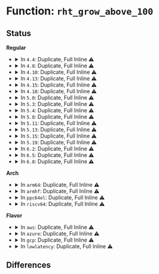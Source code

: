 # Function: <code>rht_grow_above_100</code>

## Status
<b>Regular</b>
<ul>
<li>
<details>
<summary>In <code>4.4</code>: Duplicate, Full Inline ⚠️</summary>

**Collision:** Static Duplication

**Inline:** Full

**Transformation:** False

**Instances:**

```
In lib/rhashtable.c (ffffffff81400c43)
Location: include/linux/rhashtable.h:286
Inline: True
Inline callers:
  - lib/rhashtable.c:rhashtable_insert_slow
```
```
In net/netlink/af_netlink.c (ffffffff8174cd3f)
Location: include/linux/rhashtable.h:286
Inline: True
Inline callers:
  - net/netlink/af_netlink.c:netlink_insert
```
</details>
</li>
<li>
<details>
<summary>In <code>4.8</code>: Duplicate, Full Inline ⚠️</summary>

**Collision:** Static Duplication

**Inline:** Full

**Transformation:** False

**Instances:**

```
In security/apparmor/policy_unpack.c (ffffffff813bc403)
Location: include/linux/rhashtable.h:286
Inline: True
Inline callers:
  - security/apparmor/policy_unpack.c:unpack_profile
```
```
In lib/rhashtable.c (ffffffff814483d8)
Location: include/linux/rhashtable.h:286
Inline: True
Inline callers:
  - lib/rhashtable.c:rhashtable_insert_slow
```
```
In net/netlink/af_netlink.c (ffffffff817b9118)
Location: include/linux/rhashtable.h:286
Inline: True
Inline callers:
  - net/netlink/af_netlink.c:netlink_insert
```
</details>
</li>
<li>
<details>
<summary>In <code>4.10</code>: Duplicate, Full Inline ⚠️</summary>

**Collision:** Static Duplication

**Inline:** Full

**Transformation:** False

**Instances:**

```
In security/apparmor/policy_unpack.c (ffffffff813d3685)
Location: include/linux/rhashtable.h:303
Inline: True
Inline callers:
  - security/apparmor/policy_unpack.c:unpack_profile
```
```
In lib/rhashtable.c (ffffffff81466184)
Location: include/linux/rhashtable.h:303
Inline: True
```
```
In net/netlink/af_netlink.c (ffffffff817e8cae)
Location: include/linux/rhashtable.h:303
Inline: True
Inline callers:
  - net/netlink/af_netlink.c:netlink_insert
```
```
In net/ipv6/seg6_hmac.c (ffffffff818a53eb)
Location: include/linux/rhashtable.h:303
Inline: True
Inline callers:
  - net/ipv6/seg6_hmac.c:seg6_hmac_info_add
```
</details>
</li>
<li>
<details>
<summary>In <code>4.13</code>: Duplicate, Full Inline ⚠️</summary>

**Collision:** Static Duplication

**Inline:** Full

**Transformation:** False

**Instances:**

```
In security/apparmor/policy_unpack.c (ffffffff813e6531)
Location: include/linux/rhashtable.h:317
Inline: True
Inline callers:
  - security/apparmor/policy_unpack.c:unpack_profile
```
```
In lib/rhashtable.c (ffffffff8146b679)
Location: include/linux/rhashtable.h:317
Inline: True
```
```
In net/netlink/af_netlink.c (ffffffff818082b6)
Location: include/linux/rhashtable.h:317
Inline: True
Inline callers:
  - net/netlink/af_netlink.c:netlink_insert
```
```
In net/ipv4/ipmr.c (ffffffff8186c3cd)
Location: include/linux/rhashtable.h:317
Inline: True
```
```
In net/ipv6/seg6_hmac.c (ffffffff818cb64e)
Location: include/linux/rhashtable.h:317
Inline: True
Inline callers:
  - net/ipv6/seg6_hmac.c:seg6_hmac_info_add
```
</details>
</li>
<li>
<details>
<summary>In <code>4.15</code>: Duplicate, Full Inline ⚠️</summary>

**Collision:** Static Duplication

**Inline:** Full

**Transformation:** False

**Instances:**

```
In ipc/util.c (ffffffff813a72e3)
Location: include/linux/rhashtable.h:317
Inline: True
Inline callers:
  - ipc/util.c:ipc_addid
```
```
In security/apparmor/policy_unpack.c (ffffffff8140d713)
Location: include/linux/rhashtable.h:317
Inline: True
Inline callers:
  - security/apparmor/policy_unpack.c:unpack_profile
```
```
In lib/rhashtable.c (ffffffff81497969)
Location: include/linux/rhashtable.h:317
Inline: True
```
```
In net/sched/act_api.c (ffffffff81882ba2)
Location: include/linux/rhashtable.h:317
Inline: True
Inline callers:
  - net/sched/act_api.c:tc_setup_cb_egdev_register
```
```
In net/netlink/af_netlink.c (ffffffff81887118)
Location: include/linux/rhashtable.h:317
Inline: True
Inline callers:
  - net/netlink/af_netlink.c:netlink_insert
```
```
In net/ipv4/ipmr.c (ffffffff818ecca7)
Location: include/linux/rhashtable.h:317
Inline: True
Inline callers:
  - net/ipv4/ipmr.c:ipmr_mfc_add
```
```
In net/ipv6/seg6_hmac.c (ffffffff81950447)
Location: include/linux/rhashtable.h:317
Inline: True
Inline callers:
  - net/ipv6/seg6_hmac.c:seg6_hmac_info_add
```
</details>
</li>
<li>
<details>
<summary>In <code>4.18</code>: Duplicate, Full Inline ⚠️</summary>

**Collision:** Static Duplication

**Inline:** Full

**Transformation:** False

**Instances:**

```
In ipc/util.c (ffffffff813d641a)
Location: include/linux/rhashtable.h:326
Inline: True
Inline callers:
  - ipc/util.c:ipc_addid
```
```
In security/apparmor/policy_unpack.c (ffffffff8143f005)
Location: include/linux/rhashtable.h:326
Inline: True
Inline callers:
  - security/apparmor/policy_unpack.c:unpack_profile
```
```
In lib/rhashtable.c (ffffffff814cc8af)
Location: include/linux/rhashtable.h:326
Inline: True
```
```
In net/sched/act_api.c (ffffffff818d65dc)
Location: include/linux/rhashtable.h:326
Inline: True
Inline callers:
  - net/sched/act_api.c:tc_setup_cb_egdev_register
```
```
In net/netlink/af_netlink.c (ffffffff818db237)
Location: include/linux/rhashtable.h:326
Inline: True
Inline callers:
  - net/netlink/af_netlink.c:netlink_insert
```
```
In net/ipv4/inet_fragment.c (ffffffff81939516)
Location: include/linux/rhashtable.h:326
Inline: True
```
```
In net/ipv4/ipmr.c (ffffffff81942b96)
Location: include/linux/rhashtable.h:326
Inline: True
Inline callers:
  - net/ipv4/ipmr.c:ipmr_mfc_add
```
```
In net/ipv6/ip6mr.c (ffffffff8199f45a)
Location: include/linux/rhashtable.h:326
Inline: True
Inline callers:
  - net/ipv6/ip6mr.c:ip6mr_mfc_add
```
```
In net/ipv6/seg6_hmac.c (ffffffff819aa12f)
Location: include/linux/rhashtable.h:326
Inline: True
Inline callers:
  - net/ipv6/seg6_hmac.c:seg6_hmac_info_add
```
</details>
</li>
<li>
<details>
<summary>In <code>5.0</code>: Duplicate, Full Inline ⚠️</summary>

**Collision:** Static Duplication

**Inline:** Full

**Transformation:** False

**Instances:**

```
In kernel/bpf/offload.c (ffffffff811df8bc)
Location: include/linux/rhashtable.h:192
Inline: True
Inline callers:
  - kernel/bpf/offload.c:bpf_offload_dev_netdev_register
```
```
In ipc/util.c (ffffffff813f0aad)
Location: include/linux/rhashtable.h:192
Inline: True
Inline callers:
  - ipc/util.c:ipc_addid
```
```
In security/apparmor/policy_unpack.c (ffffffff8145bf1a)
Location: include/linux/rhashtable.h:192
Inline: True
Inline callers:
  - security/apparmor/policy_unpack.c:unpack_profile
```
```
In lib/rhashtable.c (ffffffff814e0e9f)
Location: include/linux/rhashtable.h:192
Inline: True
```
```
In net/sched/cls_api.c (ffffffff819019c4)
Location: include/linux/rhashtable.h:192
Inline: True
Inline callers:
  - net/sched/cls_api.c:__tc_indr_block_cb_register
```
```
In net/netlink/af_netlink.c (ffffffff81907ae5)
Location: include/linux/rhashtable.h:192
Inline: True
Inline callers:
  - net/netlink/af_netlink.c:netlink_insert
```
```
In net/ipv4/inet_fragment.c (ffffffff819691fd)
Location: include/linux/rhashtable.h:192
Inline: True
```
```
In net/ipv4/ipmr.c (ffffffff81972c62)
Location: include/linux/rhashtable.h:192
Inline: True
Inline callers:
  - net/ipv4/ipmr.c:ipmr_mfc_add
```
```
In net/xfrm/xfrm_policy.c (ffffffff8198095f)
Location: include/linux/rhashtable.h:192
Inline: True
Inline callers:
  - net/xfrm/xfrm_policy.c:xfrm_policy_inexact_alloc_bin
```
```
In net/ipv6/ip6mr.c (ffffffff819d5f81)
Location: include/linux/rhashtable.h:192
Inline: True
Inline callers:
  - net/ipv6/ip6mr.c:ip6mr_mfc_add
```
```
In net/ipv6/seg6_hmac.c (ffffffff819e0c43)
Location: include/linux/rhashtable.h:192
Inline: True
Inline callers:
  - net/ipv6/seg6_hmac.c:seg6_hmac_info_add
```
</details>
</li>
<li>
<details>
<summary>In <code>5.3</code>: Duplicate, Full Inline ⚠️</summary>

**Collision:** Static Duplication

**Inline:** Full

**Transformation:** False

**Instances:**

```
In kernel/bpf/offload.c (ffffffff811f52ff)
Location: include/linux/rhashtable.h:208
Inline: True
Inline callers:
  - kernel/bpf/offload.c:bpf_offload_dev_netdev_register
```
```
In ipc/util.c (ffffffff8141cfca)
Location: include/linux/rhashtable.h:208
Inline: True
Inline callers:
  - ipc/util.c:ipc_addid
```
```
In security/apparmor/policy_unpack.c (ffffffff81488df0)
Location: include/linux/rhashtable.h:208
Inline: True
```
```
In lib/rhashtable.c (ffffffff8150d840)
Location: include/linux/rhashtable.h:208
Inline: True
Inline callers:
  - lib/rhashtable.c:rhashtable_insert_slow
```
```
In net/sched/cls_api.c (ffffffff81962a20)
Location: include/linux/rhashtable.h:208
Inline: True
Inline callers:
  - net/sched/cls_api.c:__tc_indr_block_cb_register
```
```
In net/netlink/af_netlink.c (ffffffff81968cbf)
Location: include/linux/rhashtable.h:208
Inline: True
Inline callers:
  - net/netlink/af_netlink.c:__netlink_insert
```
```
In net/ipv4/inet_fragment.c (ffffffff819cfbfa)
Location: include/linux/rhashtable.h:208
Inline: True
Inline callers:
  - net/ipv4/inet_fragment.c:inet_frag_create
```
```
In net/ipv4/ipmr.c (ffffffff819dc82f)
Location: include/linux/rhashtable.h:208
Inline: True
Inline callers:
  - net/ipv4/ipmr.c:ipmr_mfc_add
```
```
In net/xfrm/xfrm_policy.c (ffffffff819ea6b0)
Location: include/linux/rhashtable.h:208
Inline: True
Inline callers:
  - net/xfrm/xfrm_policy.c:xfrm_policy_inexact_alloc_bin
```
```
In net/ipv6/ip6mr.c (ffffffff81a45002)
Location: include/linux/rhashtable.h:208
Inline: True
Inline callers:
  - net/ipv6/ip6mr.c:ip6mr_mfc_add
```
```
In net/ipv6/seg6_hmac.c (ffffffff81a4f8d5)
Location: include/linux/rhashtable.h:208
Inline: True
Inline callers:
  - net/ipv6/seg6_hmac.c:seg6_hmac_info_add
```
</details>
</li>
<li>
<details>
<summary>In <code>5.4</code>: Duplicate, Full Inline ⚠️</summary>

**Collision:** Static Duplication

**Inline:** Full

**Transformation:** False

**Instances:**

```
In kernel/bpf/offload.c (ffffffff812022ff)
Location: include/linux/rhashtable.h:208
Inline: True
Inline callers:
  - kernel/bpf/offload.c:bpf_offload_dev_netdev_register
```
```
In ipc/util.c (ffffffff81436e1a)
Location: include/linux/rhashtable.h:208
Inline: True
Inline callers:
  - ipc/util.c:ipc_addid
```
```
In security/apparmor/policy_unpack.c (ffffffff814a2ca0)
Location: include/linux/rhashtable.h:208
Inline: True
```
```
In lib/rhashtable.c (ffffffff8152b690)
Location: include/linux/rhashtable.h:208
Inline: True
Inline callers:
  - lib/rhashtable.c:rhashtable_insert_slow
```
```
In net/core/flow_offload.c (ffffffff81963f18)
Location: include/linux/rhashtable.h:208
Inline: True
Inline callers:
  - net/core/flow_offload.c:__flow_indr_block_cb_register
```
```
In net/netlink/af_netlink.c (ffffffff8199f75f)
Location: include/linux/rhashtable.h:208
Inline: True
Inline callers:
  - net/netlink/af_netlink.c:__netlink_insert
```
```
In net/ipv4/inet_fragment.c (ffffffff81a0678a)
Location: include/linux/rhashtable.h:208
Inline: True
Inline callers:
  - net/ipv4/inet_fragment.c:inet_frag_create
```
```
In net/ipv4/ipmr.c (ffffffff81a1381f)
Location: include/linux/rhashtable.h:208
Inline: True
Inline callers:
  - net/ipv4/ipmr.c:ipmr_mfc_add
```
```
In net/xfrm/xfrm_policy.c (ffffffff81a21700)
Location: include/linux/rhashtable.h:208
Inline: True
Inline callers:
  - net/xfrm/xfrm_policy.c:xfrm_policy_inexact_alloc_bin
```
```
In net/ipv6/ip6mr.c (ffffffff81a7bbf2)
Location: include/linux/rhashtable.h:208
Inline: True
Inline callers:
  - net/ipv6/ip6mr.c:ip6mr_mfc_add
```
```
In net/ipv6/seg6_hmac.c (ffffffff81a86565)
Location: include/linux/rhashtable.h:208
Inline: True
Inline callers:
  - net/ipv6/seg6_hmac.c:seg6_hmac_info_add
```
</details>
</li>
<li>
<details>
<summary>In <code>5.8</code>: Duplicate, Full Inline ⚠️</summary>

**Collision:** Static Duplication

**Inline:** Full

**Transformation:** False

**Instances:**

```
In kernel/bpf/offload.c (ffffffff8122981a)
Location: include/linux/rhashtable.h:208
Inline: True
```
```
In ipc/util.c (ffffffff81486c3a)
Location: include/linux/rhashtable.h:208
Inline: True
```
```
In security/apparmor/policy_unpack.c (ffffffff814fcf88)
Location: include/linux/rhashtable.h:208
Inline: True
```
```
In lib/rhashtable.c (ffffffff8158ec69)
Location: include/linux/rhashtable.h:208
Inline: True
Inline callers:
  - lib/rhashtable.c:rhashtable_try_insert
```
```
In net/netlink/af_netlink.c (ffffffff81a77b58)
Location: include/linux/rhashtable.h:208
Inline: True
```
```
In net/ipv4/inet_fragment.c (ffffffff81af5cb5)
Location: include/linux/rhashtable.h:208
Inline: True
```
```
In net/ipv4/ipmr.c (ffffffff81b01adb)
Location: include/linux/rhashtable.h:208
Inline: True
```
```
In net/xfrm/xfrm_policy.c (ffffffff81b109bb)
Location: include/linux/rhashtable.h:208
Inline: True
```
```
In net/ipv6/ip6mr.c (ffffffff81b7506b)
Location: include/linux/rhashtable.h:208
Inline: True
```
```
In net/ipv6/seg6_hmac.c (ffffffff81b8122f)
Location: include/linux/rhashtable.h:208
Inline: True
```
</details>
</li>
<li>
<details>
<summary>In <code>5.11</code>: Duplicate, Full Inline ⚠️</summary>

**Collision:** Static Duplication

**Inline:** Full

**Transformation:** False

**Instances:**

```
In kernel/bpf/offload.c (ffffffff8123139a)
Location: include/linux/rhashtable.h:208
Inline: True
```
```
In ipc/util.c (ffffffff814a42ea)
Location: include/linux/rhashtable.h:208
Inline: True
```
```
In security/apparmor/policy_unpack.c (ffffffff8151a198)
Location: include/linux/rhashtable.h:208
Inline: True
```
```
In lib/rhashtable.c (ffffffff815ab7c9)
Location: include/linux/rhashtable.h:208
Inline: True
Inline callers:
  - lib/rhashtable.c:rhashtable_try_insert
```
```
In net/netlink/af_netlink.c (ffffffff81a80a28)
Location: include/linux/rhashtable.h:208
Inline: True
```
```
In net/ipv4/inet_fragment.c (ffffffff81b02b24)
Location: include/linux/rhashtable.h:208
Inline: True
```
```
In net/ipv4/ipmr.c (ffffffff81b0fbe4)
Location: include/linux/rhashtable.h:208
Inline: True
```
```
In net/xfrm/xfrm_policy.c (ffffffff81b1ecb0)
Location: include/linux/rhashtable.h:208
Inline: True
```
```
In net/ipv6/ip6mr.c (ffffffff81b83e04)
Location: include/linux/rhashtable.h:208
Inline: True
```
```
In net/ipv6/seg6_hmac.c (ffffffff81b90a64)
Location: include/linux/rhashtable.h:208
Inline: True
```
</details>
</li>
<li>
<details>
<summary>In <code>5.13</code>: Duplicate, Full Inline ⚠️</summary>

**Collision:** Static Duplication

**Inline:** Full

**Transformation:** False

**Instances:**

```
In kernel/bpf/offload.c (ffffffff81235525)
Location: include/linux/rhashtable.h:208
Inline: True
```
```
In ipc/util.c (ffffffff814aa205)
Location: include/linux/rhashtable.h:208
Inline: True
```
```
In security/apparmor/policy_unpack.c (ffffffff81520aa7)
Location: include/linux/rhashtable.h:208
Inline: True
```
```
In lib/rhashtable.c (ffffffff815b662e)
Location: include/linux/rhashtable.h:208
Inline: True
Inline callers:
  - lib/rhashtable.c:rhashtable_try_insert
```
```
In net/netlink/af_netlink.c (ffffffff81a6a0b8)
Location: include/linux/rhashtable.h:208
Inline: True
```
```
In net/ipv4/inet_fragment.c (ffffffff81aee437)
Location: include/linux/rhashtable.h:208
Inline: True
```
```
In net/ipv4/ipmr.c (ffffffff81afd7e6)
Location: include/linux/rhashtable.h:208
Inline: True
```
```
In net/xfrm/xfrm_policy.c (ffffffff81b0c93b)
Location: include/linux/rhashtable.h:208
Inline: True
```
```
In net/ipv6/ip6mr.c (ffffffff81b72a96)
Location: include/linux/rhashtable.h:208
Inline: True
```
```
In net/ipv6/seg6_hmac.c (ffffffff81b7fc84)
Location: include/linux/rhashtable.h:208
Inline: True
```
</details>
</li>
<li>
<details>
<summary>In <code>5.15</code>: Duplicate, Full Inline ⚠️</summary>

**Collision:** Static Duplication

**Inline:** Full

**Transformation:** False

**Instances:**

```
In kernel/bpf/offload.c (ffffffff8126f6c5)
Location: include/linux/rhashtable.h:208
Inline: True
```
```
In ipc/util.c (ffffffff815026e5)
Location: include/linux/rhashtable.h:208
Inline: True
```
```
In security/apparmor/policy_unpack.c (ffffffff8157ec47)
Location: include/linux/rhashtable.h:208
Inline: True
```
```
In lib/rhashtable.c (ffffffff8161cb76)
Location: include/linux/rhashtable.h:208
Inline: True
Inline callers:
  - lib/rhashtable.c:rhashtable_try_insert
```
```
In net/netlink/af_netlink.c (ffffffff81b236a8)
Location: include/linux/rhashtable.h:208
Inline: True
```
```
In net/ipv4/inet_fragment.c (ffffffff81bae7e7)
Location: include/linux/rhashtable.h:208
Inline: True
```
```
In net/ipv4/ipmr.c (ffffffff81bbf8e6)
Location: include/linux/rhashtable.h:208
Inline: True
```
```
In net/xfrm/xfrm_policy.c (ffffffff81bcfb2b)
Location: include/linux/rhashtable.h:208
Inline: True
```
```
In net/ipv6/ioam6.c (ffffffff81c3a267)
Location: include/linux/rhashtable.h:208
Inline: True
Inline callers:
  - net/ipv6/ioam6.c:ioam6_genl_addsc
  - net/ipv6/ioam6.c:ioam6_genl_addns
```
```
In net/ipv6/ip6mr.c (ffffffff81c3cfd6)
Location: include/linux/rhashtable.h:208
Inline: True
```
```
In net/ipv6/seg6_hmac.c (ffffffff81c4b524)
Location: include/linux/rhashtable.h:208
Inline: True
```
</details>
</li>
<li>
<details>
<summary>In <code>5.19</code>: Duplicate, Full Inline ⚠️</summary>

**Collision:** Static Duplication

**Inline:** Full

**Transformation:** False

**Instances:**

```
In kernel/bpf/offload.c (ffffffff812be06e)
Location: include/linux/rhashtable.h:208
Inline: True
```
```
In ipc/util.c (ffffffff81593a0b)
Location: include/linux/rhashtable.h:208
Inline: True
```
```
In security/apparmor/policy_unpack.c (ffffffff8161d73d)
Location: include/linux/rhashtable.h:208
Inline: True
```
```
In lib/rhashtable.c (ffffffff816ea372)
Location: include/linux/rhashtable.h:208
Inline: True
Inline callers:
  - lib/rhashtable.c:rhashtable_try_insert
```
```
In net/netlink/af_netlink.c (ffffffff81cac066)
Location: include/linux/rhashtable.h:208
Inline: True
```
```
In net/ipv4/inet_fragment.c (ffffffff81d41a5f)
Location: include/linux/rhashtable.h:208
Inline: True
```
```
In net/ipv4/ipmr.c (ffffffff81d55e8a)
Location: include/linux/rhashtable.h:208
Inline: True
```
```
In net/xfrm/xfrm_policy.c (ffffffff81d690e7)
Location: include/linux/rhashtable.h:208
Inline: True
```
```
In net/ipv6/ioam6.c (ffffffff81dd7fec)
Location: include/linux/rhashtable.h:208
Inline: True
Inline callers:
  - net/ipv6/ioam6.c:ioam6_genl_addsc
  - net/ipv6/ioam6.c:ioam6_genl_addns
```
```
In net/ipv6/ip6mr.c (ffffffff81ddb5b3)
Location: include/linux/rhashtable.h:208
Inline: True
```
```
In net/ipv6/seg6_hmac.c (ffffffff81deaed2)
Location: include/linux/rhashtable.h:208
Inline: True
```
</details>
</li>
<li>
<details>
<summary>In <code>6.2</code>: Duplicate, Full Inline ⚠️</summary>

**Collision:** Static Duplication

**Inline:** Full

**Transformation:** False

**Instances:**

```
In kernel/bpf/offload.c (ffffffff81321cad)
Location: include/linux/rhashtable.h:208
Inline: True
```
```
In kernel/events/hw_breakpoint.c (ffffffff8134d694)
Location: include/linux/rhashtable.h:208
Inline: True
```
```
In ipc/util.c (ffffffff8163c89f)
Location: include/linux/rhashtable.h:208
Inline: True
```
```
In security/apparmor/policy_unpack.c (ffffffff816d11f1)
Location: include/linux/rhashtable.h:208
Inline: True
```
```
In lib/rhashtable.c (ffffffff817da595)
Location: include/linux/rhashtable.h:208
Inline: True
Inline callers:
  - lib/rhashtable.c:rhashtable_try_insert
```
```
In net/netlink/af_netlink.c (ffffffff81e69c3a)
Location: include/linux/rhashtable.h:208
Inline: True
```
```
In net/ipv4/inet_fragment.c (ffffffff81f0a86c)
Location: include/linux/rhashtable.h:208
Inline: True
```
```
In net/ipv4/ipmr.c (ffffffff81f205ba)
Location: include/linux/rhashtable.h:208
Inline: True
```
```
In net/xfrm/xfrm_policy.c (ffffffff81f343bd)
Location: include/linux/rhashtable.h:208
Inline: True
```
```
In net/ipv6/ioam6.c (ffffffff81fa99e7)
Location: include/linux/rhashtable.h:208
Inline: True
Inline callers:
  - net/ipv6/ioam6.c:ioam6_genl_addsc
  - net/ipv6/ioam6.c:ioam6_genl_addns
```
```
In net/ipv6/ip6mr.c (ffffffff81fae1b5)
Location: include/linux/rhashtable.h:208
Inline: True
```
```
In net/ipv6/seg6_hmac.c (ffffffff81fbeabc)
Location: include/linux/rhashtable.h:208
Inline: True
```
</details>
</li>
<li>
<details>
<summary>In <code>6.5</code>: Duplicate, Full Inline ⚠️</summary>

**Collision:** Static Duplication

**Inline:** Full

**Transformation:** False

**Instances:**

```
In kernel/bpf/offload.c (ffffffff813512a0)
Location: include/linux/rhashtable.h:208
Inline: True
```
```
In kernel/events/hw_breakpoint.c (ffffffff8137e9bd)
Location: include/linux/rhashtable.h:208
Inline: True
```
```
In ipc/util.c (ffffffff81674a59)
Location: include/linux/rhashtable.h:208
Inline: True
```
```
In security/apparmor/policy_unpack.c (ffffffff8170a101)
Location: include/linux/rhashtable.h:208
Inline: True
```
```
In lib/rhashtable.c (ffffffff81819802)
Location: include/linux/rhashtable.h:208
Inline: True
Inline callers:
  - lib/rhashtable.c:rhashtable_try_insert
```
```
In net/netlink/af_netlink.c (ffffffff81ec5bd0)
Location: include/linux/rhashtable.h:208
Inline: True
```
```
In net/ipv4/inet_fragment.c (ffffffff81f6a39c)
Location: include/linux/rhashtable.h:208
Inline: True
```
```
In net/ipv4/ipmr.c (ffffffff81f80da4)
Location: include/linux/rhashtable.h:208
Inline: True
```
```
In net/xfrm/xfrm_policy.c (ffffffff81f93fdd)
Location: include/linux/rhashtable.h:208
Inline: True
```
```
In net/ipv6/ioam6.c (ffffffff8200a366)
Location: include/linux/rhashtable.h:208
Inline: True
Inline callers:
  - net/ipv6/ioam6.c:ioam6_genl_addsc
  - net/ipv6/ioam6.c:ioam6_genl_addns
```
```
In net/ipv6/ip6mr.c (ffffffff8200f5fa)
Location: include/linux/rhashtable.h:208
Inline: True
```
```
In net/ipv6/seg6_hmac.c (ffffffff8201fe1d)
Location: include/linux/rhashtable.h:208
Inline: True
```
```
In net/handshake/request.c (ffffffff8209312c)
Location: include/linux/rhashtable.h:208
Inline: True
```
</details>
</li>
<li>
<details>
<summary>In <code>6.8</code>: Duplicate, Full Inline ⚠️</summary>

**Collision:** Static Duplication

**Inline:** Full

**Transformation:** False

**Instances:**

```
In kernel/bpf/offload.c (ffffffff81378700)
Location: include/linux/rhashtable.h:208
Inline: True
```
```
In kernel/events/hw_breakpoint.c (ffffffff813a7c1d)
Location: include/linux/rhashtable.h:208
Inline: True
```
```
In ipc/util.c (ffffffff816b0e19)
Location: include/linux/rhashtable.h:208
Inline: True
```
```
In security/apparmor/policy_unpack.c (ffffffff81747c01)
Location: include/linux/rhashtable.h:208
Inline: True
```
```
In lib/rhashtable.c (ffffffff8185eb52)
Location: include/linux/rhashtable.h:208
Inline: True
Inline callers:
  - lib/rhashtable.c:rhashtable_try_insert
```
```
In net/netlink/af_netlink.c (ffffffff81f88e30)
Location: include/linux/rhashtable.h:208
Inline: True
```
```
In net/ipv4/inet_fragment.c (ffffffff82030a4c)
Location: include/linux/rhashtable.h:208
Inline: True
```
```
In net/ipv4/ipmr.c (ffffffff82047424)
Location: include/linux/rhashtable.h:208
Inline: True
```
```
In net/xfrm/xfrm_policy.c (ffffffff8206138d)
Location: include/linux/rhashtable.h:208
Inline: True
```
```
In net/ipv6/ioam6.c (ffffffff820d9307)
Location: include/linux/rhashtable.h:208
Inline: True
Inline callers:
  - net/ipv6/ioam6.c:ioam6_genl_addsc
  - net/ipv6/ioam6.c:ioam6_genl_addns
```
```
In net/ipv6/ip6mr.c (ffffffff820de58a)
Location: include/linux/rhashtable.h:208
Inline: True
```
```
In net/ipv6/seg6_hmac.c (ffffffff820eef4d)
Location: include/linux/rhashtable.h:208
Inline: True
```
```
In net/handshake/request.c (ffffffff821699dc)
Location: include/linux/rhashtable.h:208
Inline: True
```
</details>
</li>
</ul>
<b>Arch</b>
<ul>
<li>
<details>
<summary>In <code>arm64</code>: Duplicate, Full Inline ⚠️</summary>

**Collision:** Static Duplication

**Inline:** Full

**Transformation:** False

**Instances:**

```
In kernel/bpf/offload.c (ffff800010289ef8)
Location: include/linux/rhashtable.h:208
Inline: True
Inline callers:
  - kernel/bpf/offload.c:bpf_offload_dev_netdev_register
```
```
In ipc/util.c (ffff80001051d4fc)
Location: include/linux/rhashtable.h:208
Inline: True
Inline callers:
  - ipc/util.c:ipc_addid
```
```
In security/apparmor/policy_unpack.c (ffff800010598a0c)
Location: include/linux/rhashtable.h:208
Inline: True
```
```
In lib/rhashtable.c (ffff800010636d4c)
Location: include/linux/rhashtable.h:208
Inline: True
Inline callers:
  - lib/rhashtable.c:rhashtable_insert_slow
```
```
In net/core/flow_offload.c (ffff800010c086fc)
Location: include/linux/rhashtable.h:208
Inline: True
Inline callers:
  - net/core/flow_offload.c:__flow_indr_block_cb_register
```
```
In net/netlink/af_netlink.c (ffff800010c4cb84)
Location: include/linux/rhashtable.h:208
Inline: True
Inline callers:
  - net/netlink/af_netlink.c:__netlink_insert
```
```
In net/ipv4/inet_fragment.c (ffff800010cbf5f0)
Location: include/linux/rhashtable.h:208
Inline: True
Inline callers:
  - net/ipv4/inet_fragment.c:inet_frag_create
```
```
In net/ipv4/ipmr.c (ffff800010ccddf0)
Location: include/linux/rhashtable.h:208
Inline: True
Inline callers:
  - net/ipv4/ipmr.c:ipmr_mfc_add
```
```
In net/xfrm/xfrm_policy.c (ffff800010cdcb40)
Location: include/linux/rhashtable.h:208
Inline: True
Inline callers:
  - net/xfrm/xfrm_policy.c:xfrm_policy_inexact_alloc_bin
```
```
In net/ipv6/ip6mr.c (ffff800010d45854)
Location: include/linux/rhashtable.h:208
Inline: True
Inline callers:
  - net/ipv6/ip6mr.c:ip6mr_mfc_add
```
```
In net/ipv6/seg6_hmac.c (ffff800010d52538)
Location: include/linux/rhashtable.h:208
Inline: True
Inline callers:
  - net/ipv6/seg6_hmac.c:seg6_hmac_info_add
```
</details>
</li>
<li>
<details>
<summary>In <code>armhf</code>: Duplicate, Full Inline ⚠️</summary>

**Collision:** Static Duplication

**Inline:** Full

**Transformation:** False

**Instances:**

```
In kernel/bpf/offload.c (c04b9ed8)
Location: include/linux/rhashtable.h:208
Inline: True
Inline callers:
  - kernel/bpf/offload.c:bpf_offload_dev_netdev_register
```
```
In ipc/util.c (c06d98fc)
Location: include/linux/rhashtable.h:208
Inline: True
Inline callers:
  - ipc/util.c:ipc_addid
```
```
In security/apparmor/policy_unpack.c (c0749c48)
Location: include/linux/rhashtable.h:208
Inline: True
```
```
In lib/rhashtable.c (c07dcb08)
Location: include/linux/rhashtable.h:208
Inline: True
Inline callers:
  - lib/rhashtable.c:rhashtable_insert_slow
```
```
In net/core/flow_offload.c (c0d217a4)
Location: include/linux/rhashtable.h:208
Inline: True
Inline callers:
  - net/core/flow_offload.c:__flow_indr_block_cb_register
```
```
In net/netlink/af_netlink.c (c0d5dbf4)
Location: include/linux/rhashtable.h:208
Inline: True
Inline callers:
  - net/netlink/af_netlink.c:__netlink_insert
```
```
In net/ipv4/inet_fragment.c (c0dcaf3c)
Location: include/linux/rhashtable.h:208
Inline: True
Inline callers:
  - net/ipv4/inet_fragment.c:inet_frag_create
```
```
In net/ipv4/ipmr.c (c0dd8e84)
Location: include/linux/rhashtable.h:208
Inline: True
Inline callers:
  - net/ipv4/ipmr.c:ipmr_mfc_add
```
```
In net/xfrm/xfrm_policy.c (c0de7bc0)
Location: include/linux/rhashtable.h:208
Inline: True
Inline callers:
  - net/xfrm/xfrm_policy.c:xfrm_policy_inexact_alloc_bin
```
```
In net/ipv6/ip6mr.c (c0e4835c)
Location: include/linux/rhashtable.h:208
Inline: True
Inline callers:
  - net/ipv6/ip6mr.c:ip6mr_mfc_add
```
```
In net/ipv6/seg6_hmac.c (c0e53370)
Location: include/linux/rhashtable.h:208
Inline: True
Inline callers:
  - net/ipv6/seg6_hmac.c:seg6_hmac_info_add
```
</details>
</li>
<li>
<details>
<summary>In <code>ppc64el</code>: Duplicate, Full Inline ⚠️</summary>

**Collision:** Static Duplication

**Inline:** Full

**Transformation:** False

**Instances:**

```
In kernel/bpf/offload.c (c000000000335d94)
Location: include/linux/rhashtable.h:208
Inline: True
Inline callers:
  - kernel/bpf/offload.c:bpf_offload_dev_netdev_register
```
```
In ipc/util.c (c000000000666680)
Location: include/linux/rhashtable.h:208
Inline: True
Inline callers:
  - ipc/util.c:ipc_addid
```
```
In security/apparmor/policy_unpack.c (c00000000070f990)
Location: include/linux/rhashtable.h:208
Inline: True
```
```
In lib/rhashtable.c (c0000000007dcd20)
Location: include/linux/rhashtable.h:208
Inline: True
Inline callers:
  - lib/rhashtable.c:rhashtable_insert_slow
```
```
In net/core/flow_offload.c (c000000000cf2cf4)
Location: include/linux/rhashtable.h:208
Inline: True
Inline callers:
  - net/core/flow_offload.c:__flow_indr_block_cb_register
```
```
In net/netlink/af_netlink.c (c000000000d4a760)
Location: include/linux/rhashtable.h:208
Inline: True
Inline callers:
  - net/netlink/af_netlink.c:__netlink_insert
```
```
In net/ipv4/inet_fragment.c (c000000000dda284)
Location: include/linux/rhashtable.h:208
Inline: True
Inline callers:
  - net/ipv4/inet_fragment.c:inet_frag_create
```
```
In net/ipv4/ipmr.c (c000000000dea8c8)
Location: include/linux/rhashtable.h:208
Inline: True
Inline callers:
  - net/ipv4/ipmr.c:ipmr_mfc_add
```
```
In net/xfrm/xfrm_policy.c (c000000000dfce54)
Location: include/linux/rhashtable.h:208
Inline: True
Inline callers:
  - net/xfrm/xfrm_policy.c:xfrm_policy_inexact_alloc_bin
```
```
In net/ipv6/ip6mr.c (c000000000e7b310)
Location: include/linux/rhashtable.h:208
Inline: True
Inline callers:
  - net/ipv6/ip6mr.c:ip6mr_mfc_add
```
```
In net/ipv6/seg6_hmac.c (c000000000e8a740)
Location: include/linux/rhashtable.h:208
Inline: True
Inline callers:
  - net/ipv6/seg6_hmac.c:seg6_hmac_info_add
```
</details>
</li>
<li>
<details>
<summary>In <code>riscv64</code>: Duplicate, Full Inline ⚠️</summary>

**Collision:** Static Duplication

**Inline:** Full

**Transformation:** False

**Instances:**

```
In kernel/bpf/offload.c (ffffffe0001bdf64)
Location: include/linux/rhashtable.h:208
Inline: True
Inline callers:
  - kernel/bpf/offload.c:bpf_offload_dev_netdev_register
```
```
In ipc/util.c (ffffffe000384dc4)
Location: include/linux/rhashtable.h:208
Inline: True
Inline callers:
  - ipc/util.c:ipc_addid
```
```
In security/apparmor/policy_unpack.c (ffffffe0003e5342)
Location: include/linux/rhashtable.h:208
Inline: True
```
```
In lib/rhashtable.c (ffffffe000464356)
Location: include/linux/rhashtable.h:208
Inline: True
Inline callers:
  - lib/rhashtable.c:rhashtable_insert_slow
```
```
In net/core/flow_offload.c (ffffffe0007864bc)
Location: include/linux/rhashtable.h:208
Inline: True
Inline callers:
  - net/core/flow_offload.c:__flow_indr_block_cb_register
```
```
In net/netlink/af_netlink.c (ffffffe0007b8aac)
Location: include/linux/rhashtable.h:208
Inline: True
Inline callers:
  - net/netlink/af_netlink.c:__netlink_insert
```
```
In net/ipv4/inet_fragment.c (ffffffe000815326)
Location: include/linux/rhashtable.h:208
Inline: True
Inline callers:
  - net/ipv4/inet_fragment.c:inet_frag_create
```
```
In net/ipv4/ipmr.c (ffffffe000820250)
Location: include/linux/rhashtable.h:208
Inline: True
Inline callers:
  - net/ipv4/ipmr.c:ipmr_mfc_add
```
```
In net/xfrm/xfrm_policy.c (ffffffe00082c1c4)
Location: include/linux/rhashtable.h:208
Inline: True
Inline callers:
  - net/xfrm/xfrm_policy.c:xfrm_policy_inexact_alloc_bin
```
```
In net/ipv6/ip6mr.c (ffffffe000880ab6)
Location: include/linux/rhashtable.h:208
Inline: True
Inline callers:
  - net/ipv6/ip6mr.c:ip6mr_mfc_add
```
```
In net/ipv6/seg6_hmac.c (ffffffe000889f74)
Location: include/linux/rhashtable.h:208
Inline: True
Inline callers:
  - net/ipv6/seg6_hmac.c:seg6_hmac_info_add
```
</details>
</li>
</ul>
<b>Flavor</b>
<ul>
<li>
<details>
<summary>In <code>aws</code>: Duplicate, Full Inline ⚠️</summary>

**Collision:** Static Duplication

**Inline:** Full

**Transformation:** False

**Instances:**

```
In kernel/bpf/offload.c (ffffffff811fa91f)
Location: include/linux/rhashtable.h:208
Inline: True
Inline callers:
  - kernel/bpf/offload.c:bpf_offload_dev_netdev_register
```
```
In ipc/util.c (ffffffff8142f3fa)
Location: include/linux/rhashtable.h:208
Inline: True
Inline callers:
  - ipc/util.c:ipc_addid
```
```
In security/apparmor/policy_unpack.c (ffffffff8149b280)
Location: include/linux/rhashtable.h:208
Inline: True
```
```
In lib/rhashtable.c (ffffffff81523c70)
Location: include/linux/rhashtable.h:208
Inline: True
Inline callers:
  - lib/rhashtable.c:rhashtable_insert_slow
```
```
In net/core/flow_offload.c (ffffffff81903ee8)
Location: include/linux/rhashtable.h:208
Inline: True
Inline callers:
  - net/core/flow_offload.c:__flow_indr_block_cb_register
```
```
In net/netlink/af_netlink.c (ffffffff8193f5cf)
Location: include/linux/rhashtable.h:208
Inline: True
Inline callers:
  - net/netlink/af_netlink.c:__netlink_insert
```
```
In net/ipv4/inet_fragment.c (ffffffff819a652a)
Location: include/linux/rhashtable.h:208
Inline: True
Inline callers:
  - net/ipv4/inet_fragment.c:inet_frag_create
```
```
In net/ipv4/ipmr.c (ffffffff819b301f)
Location: include/linux/rhashtable.h:208
Inline: True
Inline callers:
  - net/ipv4/ipmr.c:ipmr_mfc_add
```
```
In net/xfrm/xfrm_policy.c (ffffffff819c0d90)
Location: include/linux/rhashtable.h:208
Inline: True
Inline callers:
  - net/xfrm/xfrm_policy.c:xfrm_policy_inexact_alloc_bin
```
```
In net/ipv6/ip6mr.c (ffffffff81a1b282)
Location: include/linux/rhashtable.h:208
Inline: True
Inline callers:
  - net/ipv6/ip6mr.c:ip6mr_mfc_add
```
```
In net/ipv6/seg6_hmac.c (ffffffff81a25bf5)
Location: include/linux/rhashtable.h:208
Inline: True
Inline callers:
  - net/ipv6/seg6_hmac.c:seg6_hmac_info_add
```
</details>
</li>
<li>
<details>
<summary>In <code>azure</code>: Duplicate, Full Inline ⚠️</summary>

**Collision:** Static Duplication

**Inline:** Full

**Transformation:** False

**Instances:**

```
In kernel/bpf/offload.c (ffffffff811ed66f)
Location: include/linux/rhashtable.h:208
Inline: True
Inline callers:
  - kernel/bpf/offload.c:bpf_offload_dev_netdev_register
```
```
In ipc/util.c (ffffffff8141fe7a)
Location: include/linux/rhashtable.h:208
Inline: True
Inline callers:
  - ipc/util.c:ipc_addid
```
```
In security/apparmor/policy_unpack.c (ffffffff8148bca0)
Location: include/linux/rhashtable.h:208
Inline: True
```
```
In lib/rhashtable.c (ffffffff81513f50)
Location: include/linux/rhashtable.h:208
Inline: True
Inline callers:
  - lib/rhashtable.c:rhashtable_insert_slow
```
```
In net/core/flow_offload.c (ffffffff818bdd18)
Location: include/linux/rhashtable.h:208
Inline: True
Inline callers:
  - net/core/flow_offload.c:__flow_indr_block_cb_register
```
```
In net/netlink/af_netlink.c (ffffffff818f90cf)
Location: include/linux/rhashtable.h:208
Inline: True
Inline callers:
  - net/netlink/af_netlink.c:__netlink_insert
```
```
In net/ipv4/inet_fragment.c (ffffffff8195ffea)
Location: include/linux/rhashtable.h:208
Inline: True
Inline callers:
  - net/ipv4/inet_fragment.c:inet_frag_create
```
```
In net/ipv4/ipmr.c (ffffffff8196f64f)
Location: include/linux/rhashtable.h:208
Inline: True
Inline callers:
  - net/ipv4/ipmr.c:ipmr_mfc_add
```
```
In net/xfrm/xfrm_policy.c (ffffffff8197db80)
Location: include/linux/rhashtable.h:208
Inline: True
Inline callers:
  - net/xfrm/xfrm_policy.c:xfrm_policy_inexact_alloc_bin
```
```
In net/ipv6/ip6mr.c (ffffffff819d8042)
Location: include/linux/rhashtable.h:208
Inline: True
Inline callers:
  - net/ipv6/ip6mr.c:ip6mr_mfc_add
```
```
In net/ipv6/seg6_hmac.c (ffffffff819e29b5)
Location: include/linux/rhashtable.h:208
Inline: True
Inline callers:
  - net/ipv6/seg6_hmac.c:seg6_hmac_info_add
```
</details>
</li>
<li>
<details>
<summary>In <code>gcp</code>: Duplicate, Full Inline ⚠️</summary>

**Collision:** Static Duplication

**Inline:** Full

**Transformation:** False

**Instances:**

```
In kernel/bpf/offload.c (ffffffff811f86ef)
Location: include/linux/rhashtable.h:208
Inline: True
Inline callers:
  - kernel/bpf/offload.c:bpf_offload_dev_netdev_register
```
```
In ipc/util.c (ffffffff8142b59a)
Location: include/linux/rhashtable.h:208
Inline: True
Inline callers:
  - ipc/util.c:ipc_addid
```
```
In security/apparmor/policy_unpack.c (ffffffff81497320)
Location: include/linux/rhashtable.h:208
Inline: True
```
```
In lib/rhashtable.c (ffffffff8151fd00)
Location: include/linux/rhashtable.h:208
Inline: True
Inline callers:
  - lib/rhashtable.c:rhashtable_insert_slow
```
```
In net/core/flow_offload.c (ffffffff81954f18)
Location: include/linux/rhashtable.h:208
Inline: True
Inline callers:
  - net/core/flow_offload.c:__flow_indr_block_cb_register
```
```
In net/netlink/af_netlink.c (ffffffff8199075f)
Location: include/linux/rhashtable.h:208
Inline: True
Inline callers:
  - net/netlink/af_netlink.c:__netlink_insert
```
```
In net/ipv4/inet_fragment.c (ffffffff81a10dca)
Location: include/linux/rhashtable.h:208
Inline: True
Inline callers:
  - net/ipv4/inet_fragment.c:inet_frag_create
```
```
In net/ipv4/ipmr.c (ffffffff81a1d8bf)
Location: include/linux/rhashtable.h:208
Inline: True
Inline callers:
  - net/ipv4/ipmr.c:ipmr_mfc_add
```
```
In net/xfrm/xfrm_policy.c (ffffffff81a2b810)
Location: include/linux/rhashtable.h:208
Inline: True
Inline callers:
  - net/xfrm/xfrm_policy.c:xfrm_policy_inexact_alloc_bin
```
```
In net/ipv6/ip6mr.c (ffffffff81a85d02)
Location: include/linux/rhashtable.h:208
Inline: True
Inline callers:
  - net/ipv6/ip6mr.c:ip6mr_mfc_add
```
```
In net/ipv6/seg6_hmac.c (ffffffff81a90675)
Location: include/linux/rhashtable.h:208
Inline: True
Inline callers:
  - net/ipv6/seg6_hmac.c:seg6_hmac_info_add
```
</details>
</li>
<li>
<details>
<summary>In <code>lowlatency</code>: Duplicate, Full Inline ⚠️</summary>

**Collision:** Static Duplication

**Inline:** Full

**Transformation:** False

**Instances:**

```
In kernel/bpf/offload.c (ffffffff81206e4d)
Location: include/linux/rhashtable.h:208
Inline: True
Inline callers:
  - kernel/bpf/offload.c:bpf_offload_dev_netdev_register
```
```
In ipc/util.c (ffffffff81442535)
Location: include/linux/rhashtable.h:208
Inline: True
Inline callers:
  - ipc/util.c:ipc_addid
```
```
In security/apparmor/policy_unpack.c (ffffffff814af3ff)
Location: include/linux/rhashtable.h:208
Inline: True
```
```
In lib/rhashtable.c (ffffffff815395fe)
Location: include/linux/rhashtable.h:208
Inline: True
Inline callers:
  - lib/rhashtable.c:rhashtable_insert_slow
```
```
In net/core/flow_offload.c (ffffffff81976efc)
Location: include/linux/rhashtable.h:208
Inline: True
Inline callers:
  - net/core/flow_offload.c:__flow_indr_block_cb_register
```
```
In net/netlink/af_netlink.c (ffffffff819b302c)
Location: include/linux/rhashtable.h:208
Inline: True
Inline callers:
  - net/netlink/af_netlink.c:__netlink_insert
```
```
In net/ipv4/inet_fragment.c (ffffffff81a1b69a)
Location: include/linux/rhashtable.h:208
Inline: True
Inline callers:
  - net/ipv4/inet_fragment.c:inet_frag_create
```
```
In net/ipv4/ipmr.c (ffffffff81a28aa0)
Location: include/linux/rhashtable.h:208
Inline: True
Inline callers:
  - net/ipv4/ipmr.c:ipmr_mfc_add
```
```
In net/xfrm/xfrm_policy.c (ffffffff81a36e89)
Location: include/linux/rhashtable.h:208
Inline: True
Inline callers:
  - net/xfrm/xfrm_policy.c:xfrm_policy_inexact_alloc_bin
```
```
In net/ipv6/ip6mr.c (ffffffff81a9282b)
Location: include/linux/rhashtable.h:208
Inline: True
Inline callers:
  - net/ipv6/ip6mr.c:ip6mr_mfc_add
```
```
In net/ipv6/seg6_hmac.c (ffffffff81a9d7fd)
Location: include/linux/rhashtable.h:208
Inline: True
Inline callers:
  - net/ipv6/seg6_hmac.c:seg6_hmac_info_add
```
</details>
</li>
</ul>

## Differences
